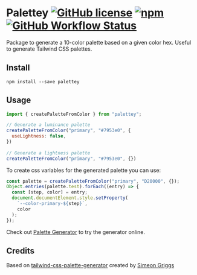 # Palettey [![GitHub license](https://img.shields.io/github/license/bartbergmans/Palettey)](https://github.com/bartbergmans/Palettey/blob/master/LICENSE) [![npm](https://img.shields.io/npm/v/palettey)](https://www.npmjs.com/package/palettey) [![GitHub Workflow Status](https://img.shields.io/github/workflow/status/bartbergmans/palettey/CodeQL)](https://github.com/bartbergmans/Palettey/actions)

Package to generate a 10-color palette based on a given color hex.
Useful to generate Tailwind CSS palettes.

## Install
```
npm install --save palettey
```

## Usage

```js
import { createPaletteFromColor } from "palettey";

// Generate a luminance palette
createPaletteFromColor("primary", "#7953e0", {
  useLightness: false,
})
    
// Generate a lightness palette
createPaletteFromColor("primary", "#7953e0", {})
```

To create css variables for the generated palette you can use:

```js
const palette = createPaletteFromColor("primary", "D20000", {});
Object.entries(palette.test).forEach((entry) => {
  const [step, color] = entry;
  document.documentElement.style.setProperty(
    `--color-primary-${step}`,
    color
  );
});
```

Check out [Palette Generator](https://tailwind.simeongriggs.dev) to try the generator online.

## Credits
Based on [tailwind-css-palette-generator](https://github.com/SimeonGriggs/tailwind-css-palette-generator) created by [Simeon Griggs](https://simeongriggs.dev/)
